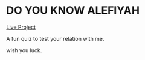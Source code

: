 # DO YOU KNOW ALEFIYAH

<a href="https://replit.com/@alefiyahmadar/DO-YOU-KNOW-ALEFIYAH-part-2#index.js?embed=1&output=1">Live Project</a>

A fun quiz to test your relation with me.

wish you luck.
